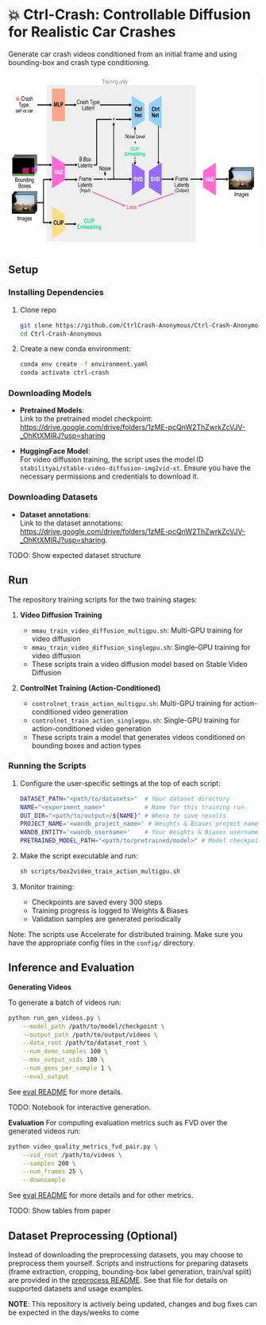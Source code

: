 # 💥 Ctrl-Crash: Controllable Diffusion for Realistic Car Crashes

Generate car crash videos conditioned from an initial frame and using bounding-box and crash type conditioning.

<p align="center">
<img src="etc/architecture_figure.png" height=350>
</p>

## Setup

### Installing Dependencies

1. Clone repo
   ```bash
   git clone https://github.com/CtrlCrash-Anonymous/Ctrl-Crash-Anonymous.git
   cd Ctrl-Crash-Anonymous
   ```

2. Create a new conda environment:
   ```bash
   conda env create -f environment.yaml
   conda activate ctrl-crash
   ```

### Downloading Models

- **Pretrained Models**:  
  Link to the pretrained model checkpoint: https://drive.google.com/drive/folders/1zME-pcQnW2ThZwrkZcVJV-_OhKtXMIRJ?usp=sharing

- **HuggingFace Model**:  
  For video diffusion training, the script uses the model ID `stabilityai/stable-video-diffusion-img2vid-xt`. Ensure you have the necessary permissions and credentials to download it.


### Downloading Datasets

- **Dataset annotations**:  
  Link to the dataset annotations: https://drive.google.com/drive/folders/1zME-pcQnW2ThZwrkZcVJV-_OhKtXMIRJ?usp=sharing. 

TODO: Show expected dataset structure

## Run

The repository training scripts for the two training stages:

1. **Video Diffusion Training**
   - `mmau_train_video_diffusion_multigpu.sh`: Multi-GPU training for video diffusion
   - `mmau_train_video_diffusion_singlegpu.sh`: Single-GPU training for video diffusion
   - These scripts train a video diffusion model based on Stable Video Diffusion

2. **ControlNet Training (Action-Conditioned)**
   - `controlnet_train_action_multigpu.sh`: Multi-GPU training for action-conditioned video generation
   - `controlnet_train_action_singlegpu.sh`: Single-GPU training for action-conditioned video generation
   - These scripts train a model that generates videos conditioned on bounding boxes and action types

### Running the Scripts

1. Configure the user-specific settings at the top of each script:
   ```bash
   DATASET_PATH="<path/to/datasets>"  # Your dataset directory
   NAME="<experiment_name>"           # Name for this training run
   OUT_DIR="<path/to/output>/${NAME}" # Where to save results
   PROJECT_NAME='<wandb_project_name>' # Weights & Biases project name
   WANDB_ENTITY='<wandb_username>'    # Your Weights & Biases username
   PRETRAINED_MODEL_PATH="<path/to/pretrained/model>" # Model checkpoint path
   ```

2. Make the script executable and run:
   ```bash
   sh scripts/box2video_train_action_multigpu.sh
   ```

3. Monitor training:
   - Checkpoints are saved every 300 steps
   - Training progress is logged to Weights & Biases
   - Validation samples are generated periodically

Note: The scripts use Accelerate for distributed training. Make sure you have the appropriate config files in the `config/` directory.

## Inference and Evaluation

**Generating Videos**

To generate a batch of videos run:

```bash
python run_gen_videos.py \
    --model_path /path/to/model/checkpoint \
    --output_path /path/to/output/videos \
    --data_root /path/to/dataset_root \
    --num_demo_samples 100 \
    --max_output_vids 100 \
    --num_gens_per_sample 1 \
    --eval_output
```

See [eval README](src/eval/README.md#video-generation) for more details.

TODO: Notebook for interactive generation.

**Evaluation**
For computing evaluation metrics such as FVD over the generated videos run:

```bash
python video_quality_metrics_fvd_pair.py \
    --vid_root /path/to/videos \
    --samples 200 \
    --num_frames 25 \
    --downsample
```

See [eval README](src/eval/README.md) for more details and for other metrics.

TODO: Show tables from paper

## Dataset Preprocessing (Optional)

Instead of downloading the preprocessing datasets, you may choose to preprocess them yourself. Scripts and instructions for preparing datasets (frame extraction, cropping, bounding-box label generation, train/val split) are provided in the [preprocess README](src/preprocess/README.md). See that file for details on supported datasets and usage examples.


**NOTE**: This repository is actively being updated, changes and bug fixes can be expected in the days/weeks to come
